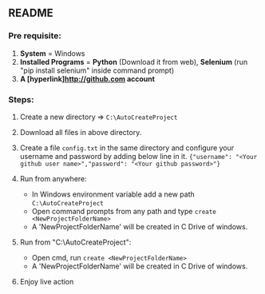 ## README

### Pre requisite:
1. **System** = Windows
2. **Installed Programs** = **Python** (Download it from web), **Selenium** (run "pip install selenium" inside command prompt)
3. **A [hyperlink]http://github.com account**


### Steps:
1. Create a new directory => `C:\AutoCreateProject`
2. Download all files in above directory.
3. Create a file `config.txt` in the same directory and configure your username and password by adding below line in it.
`{"username": "<Your github user name>","password": "<Your github password>"}`

4. Run from anywhere: 
    - In Windows environment variable add a new path `C:\AutoCreateProject`
    - Open command prompts from any path and type `create <NewProjectFolderName>`
    - A 'NewProjectFolderName' will be created in C Drive of windows.

5. Run from "C:\AutoCreateProject":
    - Open cmd, run `create <NewProjectFolderName>`
    - A 'NewProjectFolderName' will be created in C Drive of windows.

6. Enjoy live action